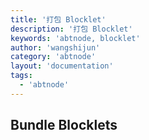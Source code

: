 ```yaml
---
title: '打包 Blocklet'
description: '打包 Blocklet'
keywords: 'abtnode, blocklet'
author: 'wangshijun'
category: 'abtnode'
layout: 'documentation'
tags:
  - 'abtnode'
---
```


## Bundle Blocklets

[//]: # (TODO: Finish Document)
